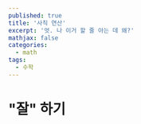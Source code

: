 ```yaml
---
published: true
title: '사칙 연산'
excerpt: '엇. 나 이거 할 줄 아는 데 왜?'
mathjax: false
categories:
  - math
tags:
  - 수학
---
```

# "잘" 하기


<!--stackedit_data:
eyJoaXN0b3J5IjpbMTkzNjg3NzkzOV19
-->